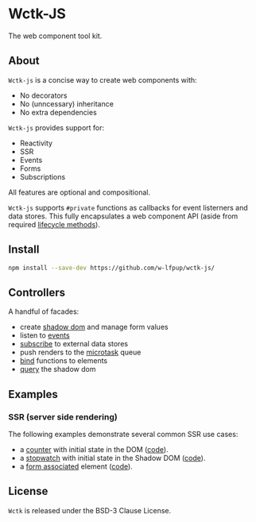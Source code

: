 # Wctk-JS

The web component tool kit.

## About

`Wctk-js` is a concise way to create web components with:

- No decorators
- No (unncessary) inheritance
- No extra dependencies

`Wctk-js` provides support for:

- Reactivity
- SSR
- Events
- Forms
- Subscriptions

All features are optional and compositional.

`Wctk-js` supports `#private` functions as callbacks for event listerners and data stores. This fully encapsulates a web component API (aside from required [lifecycle methods](https://developer.mozilla.org/en-US/docs/Web/API/Web_components/Using_custom_elements#custom_element_lifecycle_callbacks)).

## Install

```bash
npm install --save-dev https://github.com/w-lfpup/wctk-js/
```

## Controllers

A handful of facades:

- create [shadow dom](./docs/wc.md) and manage form values
- listen to [events](./docs/events.md)
- [subscribe](./docs/subscription.md) to external data stores
- push renders to the [microtask](./docs/microtask.md) queue
- [bind](./docs/bind.md) functions to elements
- [query](./docs/query_selector.md) the shadow dom

## Examples

### SSR (server side rendering)

The following examples demonstrate several common SSR use cases:

- a [counter](https://w-lfpup.github.io/wctk-js/examples/counter/) with initial state in the DOM ([code](https://github.com/w-lfpup/wctk-js/tree/main/examples/counter/)).
- a [stopwatch](https://w-lfpup.github.io/wctk-js/examples/stopwatch/) with initial state in the Shadow DOM ([code](https://github.com/w-lfpup/wctk-js/tree/main/examples/stopwatch/)).
- a [form associated](https://w-lfpup.github.io/wctk-js/examples/form_associated/) element ([code](https://github.com/w-lfpup/wctk-js/tree/main/examples/form_associated/)).

## License

`Wctk` is released under the BSD-3 Clause License.
